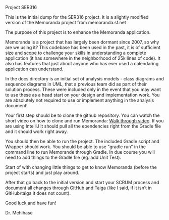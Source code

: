 Project SER316

This is the initial dump for the SER316 project. It is a slightly modified version of the Memoranda project from memoranda.sf.net

The purpose of this project is to enhance the Memoranda application.

Memoranda is a project that has largely been dormant since 2007, so why are we using it? This codebase has been used in the past, it is of sufficient size and scope to challenge your skills in understanding a complete application (it has somewhere in the neighborhood of 25k lines of code). It also has features that just about anyone who has ever used a calendaring application can understand. 

In the docs directory is an initial set of analysis models - class diagrams and sequence diagrams in UML, that a previous team did as part of their solution process. These were included only in the event that you may want to use these as a head start on your design and implementation work. You are absolutely not required to use or implement anything in the analysis document!

Your first step should be to clone the github repository. You can watch the short video on how to clone and run Memoranda: [Walk through video](https://youtu.be/xslfRSWMzSE). 
If you are using IntelliJ it should pull all the ependencies right from the Gradle file and it should work right away. 

You should then be able to run the project. The included Gradle script and Wrapper should work. You should be able to use "gradle run" in the command line to run Memorande through Gradle. In due course you will need to add things to the Gradle file (eg. add Unit Test).

Start of with changing little things to get to know Memoranda (before the project starts) and just play around. 

After that go back to the initial version and start your SCRUM process and document all changes through GitHub and Taiga (like I said, if it isn’t in GitHub/taiga it does not count).

Good luck and have fun!

Dr. Mehlhase

